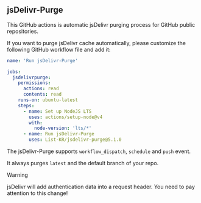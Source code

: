 ## jsDelivr-Purge

This GitHub actions is automatic jsDelivr purging process for GitHub public repositories.

If you want to purge jsDelivr cache automatically, please customize the following GitHub workflow file and add it:

```yaml
name: 'Run jsDelivr-Purge'

jobs:
  jsdelivrpurge:
    permissions:
      actions: read
      contents: read
    runs-on: ubuntu-latest
    steps:
      - name: Set up NodeJS LTS
        uses: actions/setup-node@v4
        with:
          node-version: 'lts/*'
      - name: Run jsDelivr-Purge
        uses: List-KR/jsdelivr-purge@5.1.0
```

The jsDelivr-Purge supports `workflow_dispatch`, `schedule` and `push` event.

It always purges `latest` and the default branch of your repo.

> [!WARNING]
> jsDelivr will add authentication data into a request header.
> You need to pay attention to this change!
